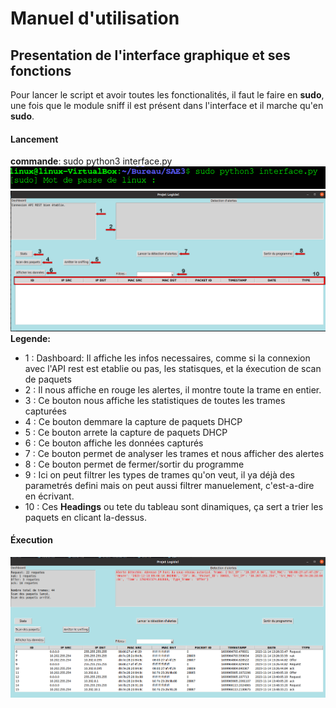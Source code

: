 # Manuel d'utilisation
## Presentation de l'interface graphique et ses fonctions

Pour lancer le script et avoir toutes les fonctionalités, il faut le faire en **sudo**, une fois que le module sniff il est présent dans l'interface et il marche qu'en **sudo**.

#### Lancement
**commande**: sudo python3 interface.py
![Alt_text](../images/26.png)
![Alt_text](../images/25.png)
**Legende:**

- 1 : Dashboard: Il affiche les infos necessaires, comme si la connexion avec l'API rest est etablie ou pas, les statisques, et la éxecution de scan de paquets
- 2 : Il nous affiche en rouge les alertes, il montre toute la trame en entier.
- 3 : Ce bouton nous affiche les statistiques de toutes les trames capturées
- 4 : Ce bouton demmare la capture de paquets DHCP
- 5 : Ce bouton arrete la capture de paquets DHCP
- 6 : Ce bouton affiche les données capturés
- 7 : Ce bouton permet de analyser les trames et nous afficher des alertes
- 8 : Ce bouton permet de fermer/sortir du programme
- 9 : Ici on peut filtrer les types de trames qu'on veut, il ya déjà des parametrés defini mais on peut aussi filtrer manuelement, c'est-a-dire en écrivant.
- 10 : Ces **Headings** ou tete du tableau sont dinamiques, ça sert a trier les paquets en clicant la-dessus.

#### Éxecution
![Alt_text](../images/23.png)


